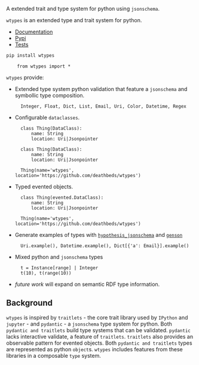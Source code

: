 A extended trait and type system for python using `jsonschema`. 
 
`wtypes` is an extended type and trait system for python.

* [Documentation](https://wtypes.readthedocs.io/)
* [Pypi](https://pypi.org/project/wtypes/)
* [Tests](https://github.com/deathbeds/wtypes/actions)


```bash
pip install wtypes
```

        from wtypes import *
        
<!--

        import pydantic, traitlets, IPython, jupyter, genson, hypothesis_jsonschema, hypothesis, dataclasses

-->

`wtypes` provide:
* Extended type system python validation that feature a `jsonschema` and symbollic type composition.
    
        Integer, Float, Dict, List, Email, Uri, Color, Datetime, Regex
        
* Configurable `dataclasses`.

        class Thing(DataClass):
            name: String
            location: Uri|Jsonpointer

        class Thing(DataClass):
            name: String
            location: Uri|Jsonpointer
            
        Thing(name='wtypes', location='https://github.com/deathbeds/wtypes')

* Typed evented objects.

        class Thing(evented.DataClass):
            name: String
            location: Uri|Jsonpointer
            
        Thing(name='wtypes', location='https://github.com/deathbeds/wtypes')


* Generate examples of types with [`hypothesis_jsonschema`][hyposchema] and [`genson`][genson]

        Uri.example(), Datetime.example(), Dict[{'a': Email}].example()

* Mixed python and `jsonschema` types

        t = Instance[range] | Integer
        t(10), t(range(10))
        
* _future work_ will expand on semantic RDF type information.

## Background

`wtypes` is inspired by `traitlets` - the core trait library used by `IPython` and `jupyter` - and
`pydantic` -  a `jsonschema` type system for python. Both `pydantic and traitlets` build type systems that can be validated. `pydantic` lacks interactive validate, a feature of `traitlets`. `traitlets` also provides an observable pattern for evented objects. Both `pydantic and traitlets` types are represented as python `object`s. `wtypes` includes features from these libraries in a composable `type` system. 

[pydantic]: https://pydantic-docs.helpmanual.io/usage/settings/
[traitlets]: https://traitlets.readthedocs.io/en/stable/
[ipython]: https://ipython.readthedocs.io/
[hyposchema]: https://github.com/Zac-HD/hypothesis-jsonschema
[genson]: https://pypi.org/project/genson/
[dataclasses]: https://docs.python.org/3/library/dataclasses.html
[wtypes]: https://github.com/deathbeds/wtypes
